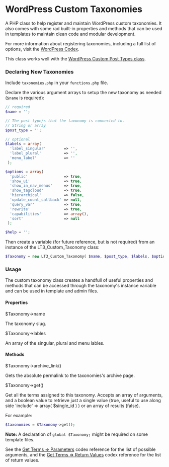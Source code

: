 # WordPress Custom Taxonomies

A PHP class to help register and maintain WordPress custom taxonomies. It also comes with some rad built-in properties and methods that can be used in templates to maintain clean code and modular development.

For more information about registering taxonomies, including a full list of options, visit the [WordPress Codex](http://codex.wordpress.org/Function_Reference/register_taxonomy).

This class works well with the [WordPress Custom Post Types class](https://github.com/beaucharman/WordPress-Custom-Post-Types).

### Declaring New Taxonomies

Include `taxonomies.php` in your `functions.php` file.

Declare the various argument arrays to setup the new taxonomy as needed (`$name` is required):

```php
// required
$name = '';

// The post type/s that the taxonomy is connected to.
// String or array
$post_type = '';

// optional
$labels = array(
  'label_singular'        => '',
  'label_plural'          => '',
  'menu_label'            => ''
 );

$options = array(
  'public'                => true,
  'show_ui'               => true,
  'show_in_nav_menus'     => true,
  'show_tagcloud'         => true,
  'hierarchical'          => false,
  'update_count_callback' => null,
  'query_var'             => true,
  'rewrite'               => true,
  'capabilities'          => array(),
  'sort'                  => null
 );

$help = '';
```

Then create a variable (for future reference, but is not required) from an instance of the LT3_Custom_Taxonomy class:

```php
$Taxonomy = new LT3_Custom_Taxonomy( $name, $post_type, $labels, $options, $help );
```

### Usage

The custom taxonomy class creates a handfull of useful properties and methods that can be accessed through the taxonomy's instance variable and can be used in template and admin files.

#### Properties

$Taxonomy->name

The taxonomy slug.

$Taxonomy->lables

An array of the singular, plural and menu lables.

#### Methods

$Taxonomy->archive_link()

Gets the absolute permalink to the taxonomies's archive page.

$Taxonomy->get()

Get all the terms assigned to this taxonomy. Accepts an array of arguments, and a boolean value to retrieve just a single value (true, useful to use along side 'include' => array( $single_id ) ) or an array of results (false).

For example:

```php
$taxonomies = $Taxonomy->get();
```

**Note:** A declaration of `global $Taxonomy;` might be required on some template files.

See the [Get Terms => Parameters](http://codex.wordpress.org/Function_Reference/get_terms#Parameters) codex reference for the list of possible arguments, and the [Get Terms => Return Values](http://codex.wordpress.org/Function_Reference/get_terms#Return_Values) codex reference for the list of return values.